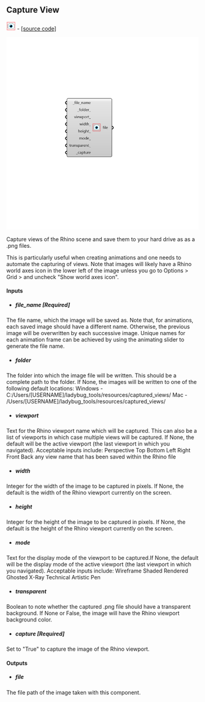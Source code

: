 ## Capture View
![](../../images/icons/Capture_View.png) - [[source code]](https://github.com/ladybug-tools/ladybug-grasshopper/blob/master/ladybug_grasshopper/src//LB%20Capture%20View.py)

![](../../images/components/Capture_View.png)

Capture views of the Rhino scene and save them to your hard drive as as a .png files.
 

This is particularly useful when creating animations and one needs to automate
 the capturing of views. Note that images will likely have a Rhino world axes icon
 in the lower left of the image unless you go to Options > Grid > and uncheck
 "Show world axes icon".
 



#### Inputs
* ##### file_name [Required]
The file name, which the image will be saved as. Note that, for animations, each saved image should have a different name. Otherwise, the previous image will be overwritten by each successive image. Unique names for each animation frame can be achieved by using the animating slider to generate the file name. 
* ##### folder 
The folder into which the image file will be written. This should be a complete path to the folder. If None, the images will be written to one of the following default locations: 
Windows - C:/Users/[USERNAME]/ladybug_tools/resources/captured_views/ Mac - /Users/[USERNAME]/ladybug_tools/resources/captured_views/ 
* ##### viewport 
Text for the Rhino viewport name which will be captured. This can also be a list of viewports in which case multiple views will be captured. If None, the default will be the active viewport (the last viewport in which you navigated). Acceptable inputs include: 
Perspective Top Bottom Left Right Front Back any view name that has been saved within the Rhino file 
* ##### width 
Integer for the width of the image to be captured in pixels. If None, the default is the width of the Rhino viewport currently on the screen. 
* ##### height 
Integer for the height of the image to be captured in pixels. If None, the default is the height of the Rhino viewport currently on the screen. 
* ##### mode 
Text for the display mode of the viewport to be captured.If None, the default will be the display mode of the active viewport (the last viewport in which you navigated). Acceptable inputs include: 
Wireframe Shaded Rendered Ghosted X-Ray Technical Artistic Pen 
* ##### transparent 
Boolean to note whether the captured .png file should have a transparent background. If None or False, the image will have the Rhino viewport background color. 
* ##### capture [Required]
Set to "True" to capture the image of the Rhino viewport. 

#### Outputs
* ##### file
The file path of the image taken with this component. 